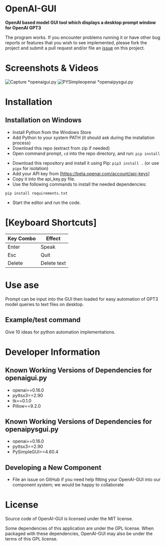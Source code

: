 # OpenAI-GUI
**OpenAI based model GUI tool which displays a desktop prompt window for OpenAI GPT3**

The program works. If you encounter problems running it or have other bug reports or features that you wish to see implemented, please fork the project and submit a pull request and/or file an [issue](https://github.com/MaxSSD/OpenAI-GUI/issues) on this project.

# Screenshots & Videos
![Capture](https://user-images.githubusercontent.com/86234226/206861632-620e85da-d41d-44e2-ae06-bdf68ef8ab91.PNG)
*openaigui.py
![PYSimpleopenai](https://user-images.githubusercontent.com/86234226/208240516-02b90a7a-3133-4ae6-bbdc-7f738ced4a96.PNG)
*openaipysgui.py

# Installation

## Installation on Windows
* Install Python from the Windows Store
* Add Python to your system PATH (it should ask during the installation process)
* Download this repo (extract from zip if needed)
* Open command prompt, `cd` into the repo directory, and run: `pip install .`
* Download this repository and install it using Pip: `pip3 install .` (or use `pipx` for isolation)
* Add your API key from [https://beta.openai.com/account/api-keys]
* Copy it into the api_key.py file.
* Use the following commands to install the needed dependencies:
```
pip install requirements.txt
```
* Start the editor and run the code.

# [Keyboard Shortcuts]
| Key Combo                 | Effect                                             |
| ------------------------- | -------------------------------------------------- |
| Enter                     | Speak                                              |
| Esc                       | Quit                                               |
| Delete                    | Delete text                                        |


# Use ase
Prompt can be input into the GUI then loaded for easy automation of GPT3 model queries to text files on desktop.

## Example/test command
Give 10 ideas for python automation implementations.

# Developer Information
## Known Working Versions of Dependencies for openaigui.py
* openai==0.16.0
* pyttsx3==2.90
* tk==0.1.0
* Pillow==9.2.0
## Known Working Versions of Dependencies for openaipysgui.py
* openai==0.16.0
* pyttsx3==2.90
* PySimpleGUI==4.60.4

## Developing a New Component
* File an issue on GitHub if you need help fitting your OpenAI-GUI into our component system; we would be happy to collaborate

# License
Source code of OpenAI-GUI is licensed under the MIT license.

Some dependencies of this application are under the GPL license. When packaged with these dependencies, OpenAI-GUI may also be under the terms of this GPL license.
